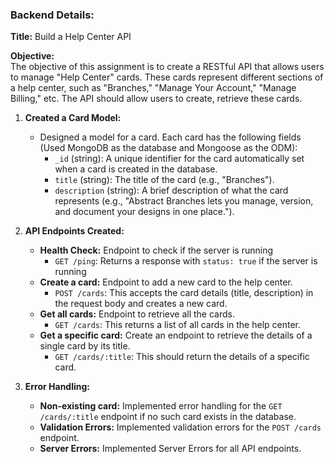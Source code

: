 ### Backend Details:

**Title:** Build a Help Center API

**Objective:**  
The objective of this assignment is to create a RESTful API that allows users to manage "Help Center" cards. These cards represent different sections of a help center, such as "Branches," "Manage Your Account," "Manage Billing," etc. The API should allow users to create, retrieve these cards.

1. **Created a Card Model:**

   - Designed a model for a card. Each card has the following fields (Used MongoDB as the database and Mongoose as the ODM):
     - `_id` (string): A unique identifier for the card automatically set when a card is created in the database.
     - `title` (string): The title of the card (e.g., "Branches").
     - `description` (string): A brief description of what the card represents (e.g., "Abstract Branches lets you manage, version, and document your designs in one place.").

2. **API Endpoints Created:**

   - **Health Check:** Endpoint to check if the server is running
     - `GET /ping`: Returns a response with `status: true` if the server is running
   - **Create a card:** Endpoint to add a new card to the help center.
     - `POST /cards`: This accepts the card details (title, description) in the request body and creates a new card.
   - **Get all cards:** Endpoint to retrieve all the cards.
     - `GET /cards`: This returns a list of all cards in the help center.
   - **Get a specific card:** Create an endpoint to retrieve the details of a single card by its title.
     - `GET /cards/:title`: This should return the details of a specific card.

3. **Error Handling:**
   - **Non-existing card:** Implemented error handling for the `GET /cards/:title` endpoint if no such card exists in the database.
   - **Validation Errors:** Implemented validation errors for the `POST /cards` endpoint.
   - **Server Errors:** Implemented Server Errors for all API endpoints.
